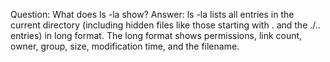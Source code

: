 Question: What does ls -la show?
Answer: ls -la lists all entries in the current directory (including hidden files like those starting with . and the ./.. entries) in long format. The long format shows permissions, link count, owner, group, size, modification time, and the filename.